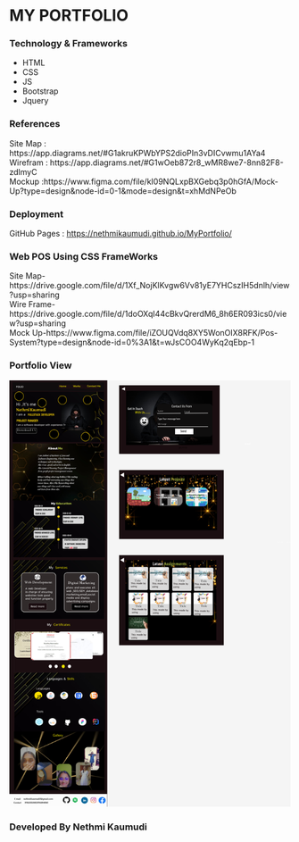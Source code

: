 <h1>MY PORTFOLIO</h1>

<h3>Technology & Frameworks</h3>
<ul>
  <li>HTML</li>
  <li>CSS</li>
  <li>JS</li>
  <li>Bootstrap</li>
  <li>Jquery</li>
</ul>
<h3>References</h3>
Site Map : https://app.diagrams.net/#G1akruKPWbYPS2dioPIn3vDICvwmu1AYa4 <br>
Wirefram : https://app.diagrams.net/#G1wOeb872r8_wMR8we7-8nn82F8-zdlmyC<br>
Mockup :https://www.figma.com/file/kI09NQLxpBXGebq3p0hGfA/Mock-Up?type=design&node-id=0-1&mode=design&t=xhMdNPeOb

<h3>Deployment</h3>

[comment]: <> (InfinityFree : http://ferdfolio.epizy.com <br>)
GitHub Pages : https://nethmikaumudi.github.io/MyPortfolio/ <br>

<h3> Web POS Using CSS FrameWorks</h3>
Site Map-https://drive.google.com/file/d/1Xf_NojKlKvgw6Vv81yE7YHCszIH5dnlh/view?usp=sharing <br>
Wire Frame-https://drive.google.com/file/d/1doOXqI44cBkvQrerdM6_8h6ER093ics0/view?usp=sharing <br>
Mock Up-https://www.figma.com/file/iZOUQVdq8XY5WonOIX8RFK/Pos-System?type=design&node-id=0%3A1&t=wJsCOO4WyKq2qEbp-1 <br>

<h3>Portfolio View</h3>

![Desktop - 1](Assests/images/LaptopView/Mock%20Up.png)

<h3>Developed By Nethmi Kaumudi</h3>

